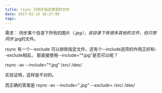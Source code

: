 ```yaml
---
title: rsync 只同步指定类型的文件
date: 2017-02-15 10:27:09
tags:
---
```

需求： 同步某个目录下所有的图片（*.jpg），该目录下有很多其他的文件，但只想同步*.jpg的文件。

rsync 有一个--exclude 可以排除指定文件，还有个--include选项的作用正好和--exclude相反。
那直接使用--include="*.jpg"是否可以呢？

rsync -av  --include="*.jpg"  /src/   /des/

实验证明，这样是不对的。

而正确的答案是
rsync -av  --include="*.jpg" --exclude=*  /src/ /des/
